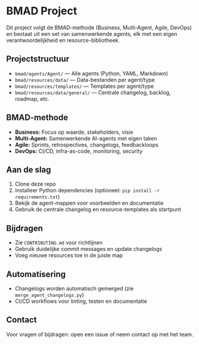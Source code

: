 # BMAD Project

Dit project volgt de BMAD-methode (Business, Multi-Agent, Agile, DevOps) en bestaat uit een set van samenwerkende agents, elk met een eigen verantwoordelijkheid en resource-bibliotheek.

## Projectstructuur

- `bmad/agents/Agent/` — Alle agents (Python, YAML, Markdown)
- `bmad/resources/data/` — Data-bestanden per agent/type
- `bmad/resources/templates/` — Templates per agent/type
- `bmad/resources/data/general/` — Centrale changelog, backlog, roadmap, etc.

## BMAD-methode
- **Business:** Focus op waarde, stakeholders, visie
- **Multi-Agent:** Samenwerkende AI-agents met eigen taken
- **Agile:** Sprints, retrospectives, changelogs, feedbackloops
- **DevOps:** CI/CD, infra-as-code, monitoring, security

## Aan de slag
1. Clone deze repo
2. Installeer Python dependencies (optioneel: `pip install -r requirements.txt`)
3. Bekijk de agent-mappen voor voorbeelden en documentatie
4. Gebruik de centrale changelog en resource-templates als startpunt

## Bijdragen
- Zie `CONTRIBUTING.md` voor richtlijnen
- Gebruik duidelijke commit messages en update changelogs
- Voeg nieuwe resources toe in de juiste map

## Automatisering
- Changelogs worden automatisch gemerged (zie `merge_agent_changelogs.py`)
- CI/CD workflows voor linting, testen en documentatie

## Contact
Voor vragen of bijdragen: open een issue of neem contact op met het team. 